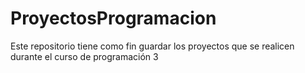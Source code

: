 # ProyectosProgramacion
Este repositorio tiene como fin guardar los proyectos que se realicen durante el curso de programación 3
